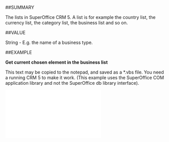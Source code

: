
##SUMMARY


The lists in SuperOffice CRM 5. A list is for example the country list, the currency list, the category list, the business list and so on.



##VALUE

String - E.g. the name of a business type.


##EXAMPLE

**Get current chosen element in the business list**

This text may be copied to the notepad, and saved as a *.vbs file. You need a running CRM 5 to make it work. (This example uses the SuperOffice COM application library and not the SuperOffice db library interface).

![](..\..\Examples\vbs\IListTextItem.Text.vbs.txt)

